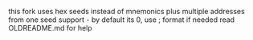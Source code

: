 this fork uses hex seeds instead of mnemonics plus multiple addresses from one seed support - by default its 0, use <seed>;<number> format if needed
read OLDREADME.md for help
